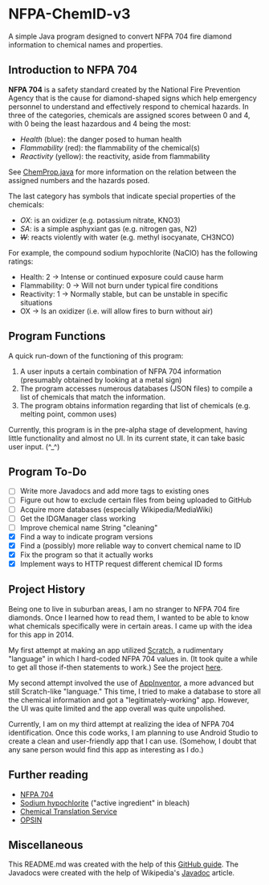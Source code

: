 # NFPA-ChemID-v3
A simple Java program designed to convert NFPA 704 fire diamond information to
chemical names and properties.


## Introduction to NFPA 704
**NFPA 704** is a safety standard created by the National Fire Prevention Agency
that is the cause for diamond-shaped signs which help emergency personnel to
understand and effectively respond to chemical hazards. In three of the
categories, chemicals are assigned scores between 0 and 4, with 0 being the
least hazardous and 4 being the most:

  - *Health* (blue): the danger posed to human health
  - *Flammability* (red): the flammability of the chemical(s)
  - *Reactivity* (yellow): the reactivity, aside from flammability

See [ChemProp.java](https://github.com/claytsay/NFPA-ChemID-v3/blob/master/src/com/tsaysoft/nfpacid3/ChemProp.java) for more information on the relation between the assigned
numbers and the hazards posed.

The last category has symbols that indicate special properties of the chemicals:

  - *OX*: is an oxidizer (e.g. potassium nitrate, KNO3)
  - *SA*: is a simple asphyxiant gas (e.g. nitrogen gas, N2)
  - *~~W~~*: reacts violently with water (e.g. methyl isocyanate, CH3NCO)

For example, the compound sodium hypochlorite (NaClO) has the following ratings:

  - Health: 2 -> Intense or continued exposure could cause harm
  - Flammability: 0 -> Will not burn under typical fire conditions
  - Reactivity: 1 -> Normally stable, but can be unstable in specific situations
  - OX -> Is an oxidizer (i.e. will allow fires to burn without air)


## Program Functions
A quick run-down of the functioning of this program:
  1. A user inputs a certain combination of NFPA 704 information (presumably
    obtained by looking at a metal sign)
  2. The program accesses numerous databases (JSON files) to compile a list of
  chemicals that match the information.
  3. The program obtains information regarding that list of chemicals (e.g.
    melting point, common uses)

Currently, this program is in the pre-alpha stage of development, having little
functionality and almost no UI. In its current state, it can take basic user
input. \(\^\_\^\)


## Program To-Do
  - [ ] Write more Javadocs and add more tags to existing ones
  - [ ] Figure out how to exclude certain files from being uploaded to GitHub
  - [ ] Acquire more databases (especially Wikipedia/MediaWiki)
  - [ ] Get the IDGManager class working
  - [ ] Improve chemical name String "cleaning"
  - [X] Find a way to indicate program versions
  - [X] Find a (possibly) more reliable way to convert chemical name to ID
  - [X] Fix the program so that it actually works
  - [X] Implement ways to HTTP request different chemical ID forms

## Project History
Being one to live in suburban areas, I am no stranger to NFPA 704 fire diamonds.
Once I learned how to read them, I wanted to be able to know what chemicals
specifically were in certain areas. I came up with the idea for this app in 2014.

My first attempt at making an app utilized [Scratch](https://scratch.mit.edu/), a rudimentary
"language" in which I hard-coded NFPA 704 values in. (It took quite a while to
get all those if-then statements to work.) See the project [here](https://scratch.mit.edu/projects/25674264/).

My second attempt involved the use of [AppInventor](http://appinventor.mit.edu/explore/), a more advanced but still
Scratch-like "language." This time, I tried to make a database to store all the
chemical information and got a "legitimately-working" app. However, the UI was
quite limited and the app overall was quite unpolished.

Currently, I am on my third attempt at realizing the idea of NFPA 704
identification. Once this code works, I am planning to use Android Studio to
create a clean and user-friendly app that I can use. (Somehow, I doubt that
any sane person would find this app as interesting as I do.)

## Further reading
  - [NFPA 704](https://en.wikipedia.org/wiki/NFPA_704)
  - [Sodium hypochlorite](https://en.wikipedia.org/wiki/Sodium_hypochlorite) ("active ingredient" in bleach)
  - [Chemical Translation Service](https://www.ncbi.nlm.nih.gov/pmc/articles/PMC2951090/)
  - [OPSIN](http://opsin.ch.cam.ac.uk/information.html)

## Miscellaneous
This README.md was created with the help of this [GitHub guide](https://help.github.com/articles/basic-writing-and-formatting-syntax/).
The Javadocs were created with the help of Wikipedia's [Javadoc](https://en.wikipedia.org/wiki/Javadoc) article.
